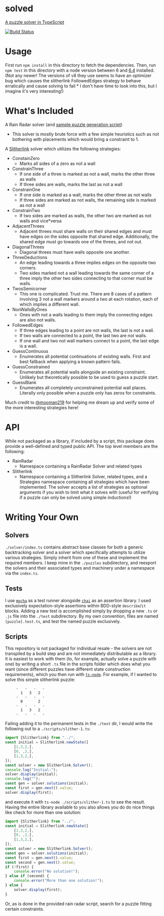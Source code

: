 # solved
[A puzzle solver in TypeScript](https://github.com/weswigham/solved)

[![Build Status](https://travis-ci.org/weswigham/solved.svg?branch=master)](https://travis*ci.org/weswigham/solved)

Usage
=====
First run `npm install` in this directory to fetch the dependencies.
Then, run `npm test` in this directory with a node version between 6 and [6.4](https://nodejs.org/en/blog/release/v6.4.0/) installed. (Not any newer! The versions of v8 they use seems to have an optimizer bug which causes the slitherlink FollowedEdges strategy to behave erratically and cause solving to fail * I don't have time to look into this, but I imagine it's very interesting!)

What's Included
===============
A Rain Radar solver (and [sample puzzle generation script](https://github.com/weswigham/solved/blob/master/scripts/generate*rain*radar.ts))
* This solver is mostly brute force with a few simple heuristics such as not bothering with placements which would bring a constraint to 1.

A [Slitherlink](http://www.nikoli.co.jp/en/puzzles/slitherlink.html) solver which utilizes the following strategies:
* ConstainZero
    * Marks all sides of a zero as not a wall
* ConstrainThree
    * If one side of a three is marked as not a wall, marks the other three as walls
    * If three sides are walls, marks the last as not a wall
* ConstrainOne
    * If one side is marked as a wall, marks the other three as not walls
    * If three sides are marked as not walls, the remaining side is marked as not a wall
* ConstrainTwo
    * If two sides are marked as walls, the other two are marked as not walls and vice*versa
* AdjacentThrees
    * Adjacent threes must share walls on their shared edges and must have edges on the sides opposite that shared edge. Additionally, the shared edge must go towards one of the threes, and not out.
* DiagonalThrees
    * Diagonal threes must have walls opposite one another.
* ThreeDeductions
    * An edge leading towards a three implies edges on the opposite two corners.
    * Two sides marked not a wall leading towards the same corner of a three imply the other two sides connecting to that corner must be walls.
* TwosSemicorner
    * This one is complicated. Trust me. There are 8 cases of a pattern involving 3 not a wall markers around a two at each rotation, each of which implies a different wall.
* NonWallsByOnes
    * Ones with not a walls leading to them imply the connecting edges are also not walls.
* FollowedEdges
    * If three edges leading to a point are not walls, the last is not a wall.
    * If two walls are connected to a point, the last two are not walls.
    * If one wall and two not wall markers connect to a point, the last edge is a wall.
* GuessContinuous
    * Enumerates all potential continuations of existing walls. First and best fallback when applying a known pattern fails.
* GuessConstrained
    * Enumerates all potential walls alongside an existing constraint. Unlikely but theoretically possible to be used to guess a puzzle start.
* GuessBlank
    * Enumerates all completely unconstrained potential wall places. Literally only possible when a puzzle only has zeros for constraints.

Much credit to [@mooman219](https://github.com/mooman219) for helping me dream up and verify some of the more interesting strategies here!

API
===
While not packaged as a library, if included by a script, this package does provide a well-defined and typed public API. The top level members are the following:
* RainRadar
    * Namespace containing a RainRadar Solver and related types
* Slitherlink
    * Namespace containing a Slitherlink Solver, related types, and a Strategies namespace containing all strategies which have been implemented. The solver accepts a list of strategies as optional arguments if you wish to limit what it solves with (useful for verifying if a puzzle can only be solved using simple inductions!)

Writing Your Own
================
Solvers
-------

`./solver/index.ts` contains abstract base classes for both a generic backtracking solver and a solver which specifically attempts to utilize various strategies. Simply inherit from one of these and implement the required members.
I keep mine in the `./puzzles` subdirectory, and reexport the solvers and their associated types and machinery under a namespace via the `index.ts`.


Tests
-----

I use [`mocha`](https://www.npmjs.com/package/mocha) as a test runner alongside [`chai`](https://www.npmjs.com/package/chai) as an assertion library. I used exclusively expectation-style assertions within BDD-style `describe`/`it` blocks.
Adding a new test is accomplished simply by dropping a new `.ts` or `.js` file into the `./test` subdirectory. By my own convention, files are named `[puzzle].test.ts`, and test the named puzzle exclusively.


Scripts
-------

This repository is not packaged for individual resale - the solvers are not transpiled by a build step and are not immediately distributable as a library.
It is easiest to work with them (to, for example, actually solve a puzzle with one) by writing a short `.ts` file in the scripts folder which does what you
want (since different puzzles have different state construction requirements), which you then run with [`ts-node`](https://www.npmjs.com/package/ts-node).
For example, if I wanted to solve this simple slitherlink puzzle:
```
     ·   ·   ·   ·
       1   3   2     
     ·   ·   ·   ·
       0       2 
     ·   ·   ·   ·
       1   3   2 
     ·   ·   ·   ·
```
Failing adding it to the permanent tests in the `./test` dir, I would write the following out to a `./scripts/slither-1.ts`:
```ts
import {Slitherlink} from "../";
const initial = Slitherlink.newState([
    [1,3,2,],
    [0, ,2,],
    [1,3,2,],
]);
const solver = new Slitherlink.Solver();
console.log("Initial:");
solver.display(initial);
console.log("");
const gen = solver.solutions(initial);
const first = gen.next().value;
solver.display(first);
```
and execute it with `ts-node ./scripts/slither-1.ts` to see the result.
Having the entire library available to you also allows you do do nice things like check for more than one solution:
```ts
import {Slitherlink} from "../";
const initial = Slitherlink.newState([
    [1,3,2,],
    [0, ,2,],
    [1,3,2,],
]);
const solver = new Slitherlink.Solver();
const gen = solver.solutions(initial);
const first = gen.next().value;
const second = gen.next().value;
if (!first) {
    console.error("No solution!");
} else if (second) {
    console.error("More than one solution!");
} else {
    solver.display(first);
}
```
Or, as is done in the provided rain radar script, search for a puzzle fitting certain constraints.